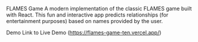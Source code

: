 FLAMES Game
A modern implementation of the classic FLAMES game built with React. This fun and interactive app predicts relationships (for entertainment purposes) based on names provided by the user.

Demo
Link to Live Demo (https://flames-game-ten.vercel.app/)
